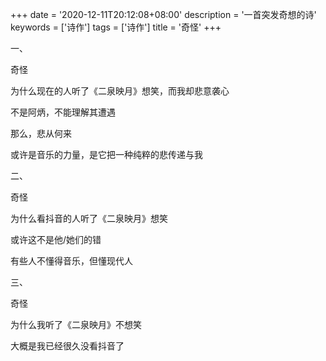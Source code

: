 +++
date = '2020-12-11T20:12:08+08:00'
description = '一首突发奇想的诗'
keywords = ['诗作']
tags = ['诗作']
title = '奇怪'
+++

一、

奇怪

为什么现在的人听了《二泉映月》想笑，而我却悲意袭心

不是阿炳，不能理解其遭遇

那么，悲从何来

或许是音乐的力量，是它把一种纯粹的悲传递与我

二、

奇怪

为什么看抖音的人听了《二泉映月》想笑

或许这不是他/她们的错

有些人不懂得音乐，但懂现代人

三、

奇怪

为什么我听了《二泉映月》不想笑

大概是我已经很久没看抖音了
